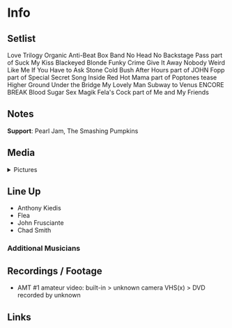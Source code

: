 # Info

## Setlist

Love Trilogy
Organic Anti-Beat Box Band
No Head No Backstage Pass part of
Suck My Kiss
Blackeyed Blonde
Funky Crime
Give It Away
Nobody Weird Like Me
If You Have to Ask
Stone Cold Bush
After Hours part of JOHN
Fopp part of
Special Secret Song Inside
Red Hot Mama part of
Poptones tease
Higher Ground
Under the Bridge
My Lovely Man
Subway to Venus
ENCORE BREAK
Blood Sugar Sex Magik
Fela's Cock part of
Me and My Friends

## Notes

**Support**: Pearl Jam, The Smashing Pumpkins

## Media 

<details>
  <summary>Pictures</summary>
  <!--<img alt="Setlist" title="Setlist" src="_.jpg" height="200" />
  <img alt="Flyer" title="Flyer" src="_.jpg" height="200" />
  <img alt="Clipper" title="Clipper" src="_.jpg" height="200" />
  <img alt="Ticket" title="Ticket" src="_.jpg" height="200" />
  -->
</details>

## Line Up

* Anthony Kiedis
* Flea
* John Frusciante
* Chad Smith

### Additional Musicians

## Recordings / Footage

* AMT #1 amateur video: built-in > unknown camera VHS(x) > DVD recorded by unknown

## Links

